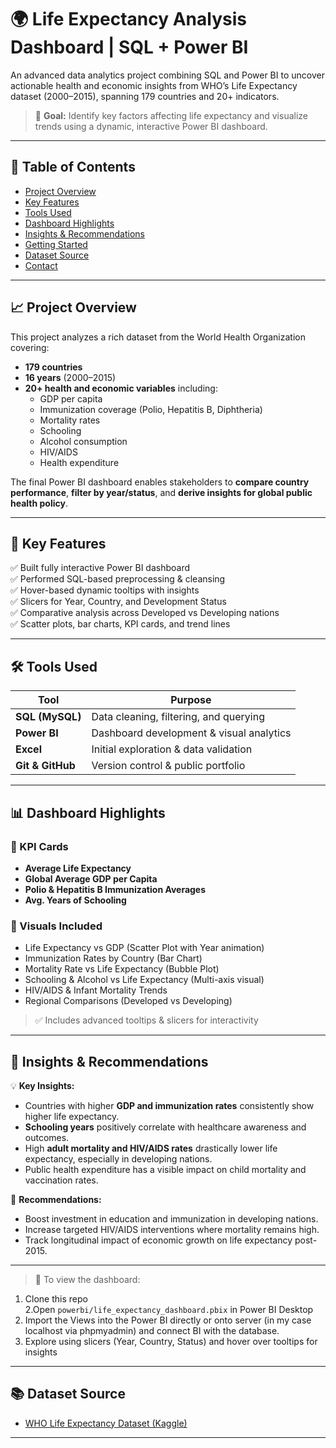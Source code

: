 ﻿# 🌍 Life Expectancy Analysis Dashboard | SQL + Power BI

An advanced data analytics project combining SQL and Power BI to uncover actionable health and economic insights from WHO’s Life Expectancy dataset (2000–2015), spanning 179 countries and 20+ indicators.

> 🎯 **Goal:** Identify key factors affecting life expectancy and visualize trends using a dynamic, interactive Power BI dashboard.

---

## 📌 Table of Contents

- [Project Overview](#project-overview)
- [Key Features](#key-features)
- [Tools Used](#tools-used)
- [Dashboard Highlights](#dashboard-highlights)
- [Insights & Recommendations](#insights--recommendations)
- [Getting Started](#getting-started)
- [Dataset Source](#dataset-source)
- [Contact](#contact)

---

## 📈 Project Overview

This project analyzes a rich dataset from the World Health Organization covering:

- **179 countries**
- **16 years** (2000–2015)
- **20+ health and economic variables** including:
  - GDP per capita
  - Immunization coverage (Polio, Hepatitis B, Diphtheria)
  - Mortality rates
  - Schooling
  - Alcohol consumption
  - HIV/AIDS
  - Health expenditure

The final Power BI dashboard enables stakeholders to **compare country performance**, **filter by year/status**, and **derive insights for global public health policy**.

---

## 🚀 Key Features

✅ Built fully interactive Power BI dashboard  
✅ Performed SQL-based preprocessing & cleansing  
✅ Hover-based dynamic tooltips with insights  
✅ Slicers for Year, Country, and Development Status  
✅ Comparative analysis across Developed vs Developing nations  
✅ Scatter plots, bar charts, KPI cards, and trend lines  

---

## 🛠 Tools Used

| Tool         | Purpose                        |
|--------------|--------------------------------|
| **SQL (MySQL)**     | Data cleaning, filtering, and querying |
| **Power BI**        | Dashboard development & visual analytics |
| **Excel**           | Initial exploration & data validation |
| **Git & GitHub**    | Version control & public portfolio |

---

## 📊 Dashboard Highlights

### 🔹 KPI Cards
- **Average Life Expectancy**
- **Global Average GDP per Capita**
- **Polio & Hepatitis B Immunization Averages**
- **Avg. Years of Schooling**

### 🔹 Visuals Included
- Life Expectancy vs GDP (Scatter Plot with Year animation)
- Immunization Rates by Country (Bar Chart)
- Mortality Rate vs Life Expectancy (Bubble Plot)
- Schooling & Alcohol vs Life Expectancy (Multi-axis visual)
- HIV/AIDS & Infant Mortality Trends
- Regional Comparisons (Developed vs Developing)

> ✅ Includes advanced tooltips & slicers for interactivity

---

## 📌 Insights & Recommendations

💡 **Key Insights:**
- Countries with higher **GDP and immunization rates** consistently show higher life expectancy.
- **Schooling years** positively correlate with healthcare awareness and outcomes.
- High **adult mortality and HIV/AIDS rates** drastically lower life expectancy, especially in developing nations.
- Public health expenditure has a visible impact on child mortality and vaccination rates.

📢 **Recommendations:**
- Boost investment in education and immunization in developing nations.
- Increase targeted HIV/AIDS interventions where mortality remains high.
- Track longitudinal impact of economic growth on life expectancy post-2015.

---

> 🔹 To view the dashboard:

1. Clone this repo  
2.Open `powerbi/life_expectancy_dashboard.pbix` in Power BI Desktop 
3. Import the Views into the Power BI directly or onto server (in my case localhost via phpmyadmin) and connect BI with the database.
3. Explore using slicers (Year, Country, Status) and hover over tooltips for insights  

---

## 📚 Dataset Source

- [WHO Life Expectancy Dataset (Kaggle)](https://www.kaggle.com/datasets/kumarajarshi/life-expectancy-who)

---
